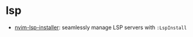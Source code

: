 # lsp

- [nvim-lsp-installer](https://github.com/williamboman/nvim-lsp-installer): seamlessly manage LSP servers with `:LspInstall`
